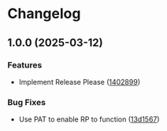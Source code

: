 # Changelog

## 1.0.0 (2025-03-12)


### Features

* Implement Release Please ([1402899](https://github.com/mmelodyRTR/mmelody-super-dooper-release-process/commit/14028997f5432d0c081136c6bf87c93b4b562c73))


### Bug Fixes

* Use PAT to enable RP to function ([13d1567](https://github.com/mmelodyRTR/mmelody-super-dooper-release-process/commit/13d15679bbd6ac15d3fc5b65f09b2fe9252e3697))
